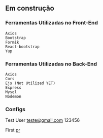 ## Em construção

### Ferramentas Utilizadas no Front-End
    Axios
    Bootstrap
    Formik
    React-bootstrap 
    Yup 
### Ferramentas Utilizadas no Back-End
    Axios
    Cors
    Ejs (Not Utilized YET)
    Express
    Mysql
    Nodemon

### Configs
Test User
teste@gmail.com 	123456

First [pr](https://github.com/Underewarrr/sigamais-app/pull/1)
